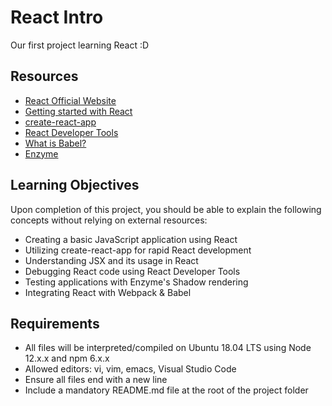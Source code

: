 # React Intro

Our first project learning React :D

## Resources

- [React Official Website](https://react.dev/)
- [Getting started with React](https://www.taniarascia.com/getting-started-with-react/)
- [create-react-app](https://github.com/facebook/create-react-app)
- [React Developer Tools](https://chromewebstore.google.com/detail/react-developer-tools/fmkadmapgofadopljbjfkapdkoienihi)
- [What is Babel?](https://babeljs.io/docs/)
- [Enzyme](https://enzymejs.github.io/enzyme/docs/api/shallow.html)

## Learning Objectives

Upon completion of this project, you should be able to explain the following concepts without relying on external resources:

- Creating a basic JavaScript application using React
- Utilizing create-react-app for rapid React development
- Understanding JSX and its usage in React
- Debugging React code using React Developer Tools
- Testing applications with Enzyme's Shadow rendering
- Integrating React with Webpack & Babel

## Requirements

- All files will be interpreted/compiled on Ubuntu 18.04 LTS using Node 12.x.x and npm 6.x.x
- Allowed editors: vi, vim, emacs, Visual Studio Code
- Ensure all files end with a new line
- Include a mandatory README.md file at the root of the project folder


